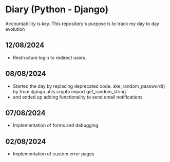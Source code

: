 # Diary (Python - Django)
Accountability is key. This repository's purpose is to track my day to day evolution

## 12/08/2024   

- Restructure login to redirect users.

## 08/08/2024   

- Started the day by replacing deprecated code. ake_random_password() by from django.utils.crypto import get_random_string
- and ended up adding functionality to send email notifications 

## 07/08/2024   

- Implementation of forms and debugging.

## 02/08/2024  

- Implementation of custom error pages
